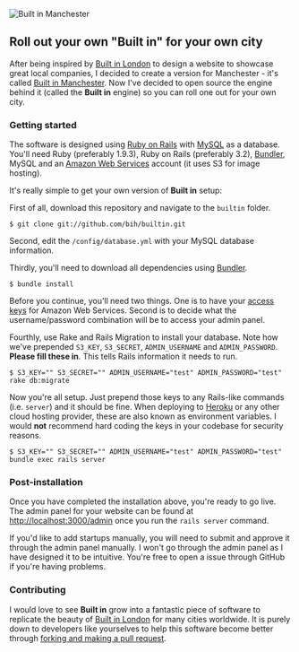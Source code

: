 ![Built in Manchester](http://i.imgur.com/qxeqjiF.png)

## Roll out your own "Built in" for your own city
After being inspired by [Built in London](http://www.builtinlondon.co) to design a website to showcase great local companies, I decided to create a version for Manchester - it's called [Built in Manchester](http://builtinmcr.com). Now I've decided to open source the engine behind it (called the **Built in** engine) so you can roll one out for your own city.

### Getting started
The software is designed using [Ruby on Rails](http://rubyonrails.org) with [MySQL](http://www.mysql.com) as a database. You'll need Ruby (preferably 1.9.3), Ruby on Rails (preferably 3.2), [Bundler](http://gembundler.com), MySQL and an [Amazon Web Services](http://aws.amazon.com) account (it uses S3 for image hosting).

It's really simple to get your own version of **Built in** setup:

First of all, download this repository and navigate to the `builtin` folder.
```
$ git clone git://github.com/bih/builtin.git
```

Second, edit the `/config/database.yml` with your MySQL database information.

Thirdly, you'll need to download all dependencies using [Bundler](http://gembundler.com).
```
$ bundle install
```

Before you continue, you'll need two things. One is to have your [access keys](https://console.aws.amazon.com/iam/home?#security_credential) for Amazon Web Services. Second is to decide what the username/password combination will be to access your admin panel.

Fourthly, use Rake and Rails Migration to install your database. Note how we've prepended `S3_KEY`, `S3_SECRET`, `ADMIN_USERNAME` and `ADMIN_PASSWORD`. **Please fill these in**. This tells Rails information it needs to run.
```
$ S3_KEY="" S3_SECRET="" ADMIN_USERNAME="test" ADMIN_PASSWORD="test" rake db:migrate
```

Now you're all setup. Just prepend those keys to any Rails-like commands (i.e. `server`) and it should be fine. When deploying to [Heroku](http://www.heroku.com) or any other cloud hosting provider, these are also known as environment variables. I would **not** recommend hard coding the keys in your codebase for security reasons.
```
$ S3_KEY="" S3_SECRET="" ADMIN_USERNAME="test" ADMIN_PASSWORD="test" bundle exec rails server
```
### Post-installation
Once you have completed the installation above, you're ready to go live. The admin panel for your website can be found at [http://localhost:3000/admin](http://localhost:3000/admin) once you run the `rails server` command.

If you'd like to add startups manually, you will need to submit and approve it through the admin panel manually. I won't go through the admin panel as I have designed it to be intuitive. You're free to open a issue through GitHub if you're having problems.

### Contributing
I would love to see **Built in** grow into a fantastic piece of software to replicate the beauty of [Built in London](http://www.builtinlondon.co) for many cities worldwide. It is purely down to developers like yourselves to help this software become better through [forking and making a pull request](https://help.github.com/articles/using-pull-requests).